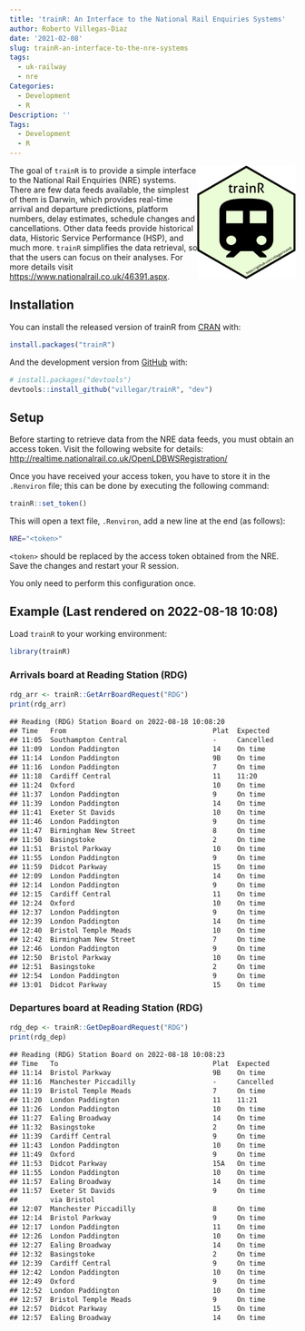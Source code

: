 ```yaml
---
title: 'trainR: An Interface to the National Rail Enquiries Systems'
author: Roberto Villegas-Diaz
date: '2021-02-08'
slug: trainR-an-interface-to-the-nre-systems
tags:
  - uk-railway
  - nre
Categories:
  - Development
  - R
Description: ''
Tags:
  - Development
  - R
---
```


<img src="https://raw.githubusercontent.com/villegar/trainR/main/inst/images/logo.png" alt="logo" align="right" height=200px/>

The goal of `trainR` is to provide a simple interface to the 
National Rail Enquiries (NRE) systems. There are few data feeds 
available, the simplest of them is Darwin, which provides real-time 
arrival and departure predictions, platform numbers, delay estimates, 
schedule changes and cancellations. Other data feeds provide historical 
data, Historic Service Performance (HSP), and much more. `trainR` 
simplifies the data retrieval, so that the users can focus on their 
analyses. For more details visit 
https://www.nationalrail.co.uk/46391.aspx.

## Installation

You can install the released version of trainR from [CRAN](https://CRAN.R-project.org) with:

``` r
install.packages("trainR")
```

And the development version from [GitHub](https://github.com/) with:

``` r
# install.packages("devtools")
devtools::install_github("villegar/trainR", "dev")
```

## Setup
Before starting to retrieve data from the NRE data feeds, you must obtain an access token. 
Visit the following website for details: http://realtime.nationalrail.co.uk/OpenLDBWSRegistration/

Once you have received your access token, you have to store it in the `.Renviron` file; this can be 
done by executing the following command:


```r
trainR::set_token()
```

This will open a text file, `.Renviron`, add a new line at the end (as follows):

```bash
NRE="<token>"
```

`<token>` should be replaced by the access token obtained from the NRE. Save the changes and restart 
your R session.

You only need to perform this configuration once.

## Example (Last rendered on 2022-08-18 10:08)

Load `trainR` to your working environment:

```r
library(trainR)
```

### Arrivals board at Reading Station (RDG)


```r
rdg_arr <- trainR::GetArrBoardRequest("RDG")
print(rdg_arr)
```

```
## Reading (RDG) Station Board on 2022-08-18 10:08:20
## Time   From                                    Plat  Expected
## 11:05  Southampton Central                     -     Cancelled
## 11:09  London Paddington                       14    On time
## 11:14  London Paddington                       9B    On time
## 11:16  London Paddington                       7     On time
## 11:18  Cardiff Central                         11    11:20
## 11:24  Oxford                                  10    On time
## 11:37  London Paddington                       9     On time
## 11:39  London Paddington                       14    On time
## 11:41  Exeter St Davids                        10    On time
## 11:46  London Paddington                       9     On time
## 11:47  Birmingham New Street                   8     On time
## 11:50  Basingstoke                             2     On time
## 11:51  Bristol Parkway                         10    On time
## 11:55  London Paddington                       9     On time
## 11:59  Didcot Parkway                          15    On time
## 12:09  London Paddington                       14    On time
## 12:14  London Paddington                       9     On time
## 12:15  Cardiff Central                         11    On time
## 12:24  Oxford                                  10    On time
## 12:37  London Paddington                       9     On time
## 12:39  London Paddington                       14    On time
## 12:40  Bristol Temple Meads                    10    On time
## 12:42  Birmingham New Street                   7     On time
## 12:46  London Paddington                       9     On time
## 12:50  Bristol Parkway                         10    On time
## 12:51  Basingstoke                             2     On time
## 12:54  London Paddington                       9     On time
## 13:01  Didcot Parkway                          15    On time
```

### Departures board at Reading Station (RDG)


```r
rdg_dep <- trainR::GetDepBoardRequest("RDG")
print(rdg_dep)
```

```
## Reading (RDG) Station Board on 2022-08-18 10:08:23
## Time   To                                      Plat  Expected
## 11:14  Bristol Parkway                         9B    On time
## 11:16  Manchester Piccadilly                   -     Cancelled
## 11:19  Bristol Temple Meads                    7     On time
## 11:20  London Paddington                       11    11:21
## 11:26  London Paddington                       10    On time
## 11:27  Ealing Broadway                         14    On time
## 11:32  Basingstoke                             2     On time
## 11:39  Cardiff Central                         9     On time
## 11:43  London Paddington                       10    On time
## 11:49  Oxford                                  9     On time
## 11:53  Didcot Parkway                          15A   On time
## 11:55  London Paddington                       10    On time
## 11:57  Ealing Broadway                         14    On time
## 11:57  Exeter St Davids                        9     On time
##        via Bristol                             
## 12:07  Manchester Piccadilly                   8     On time
## 12:14  Bristol Parkway                         9     On time
## 12:17  London Paddington                       11    On time
## 12:26  London Paddington                       10    On time
## 12:27  Ealing Broadway                         14    On time
## 12:32  Basingstoke                             2     On time
## 12:39  Cardiff Central                         9     On time
## 12:42  London Paddington                       10    On time
## 12:49  Oxford                                  9     On time
## 12:52  London Paddington                       10    On time
## 12:57  Bristol Temple Meads                    9     On time
## 12:57  Didcot Parkway                          15    On time
## 12:57  Ealing Broadway                         14    On time
```

